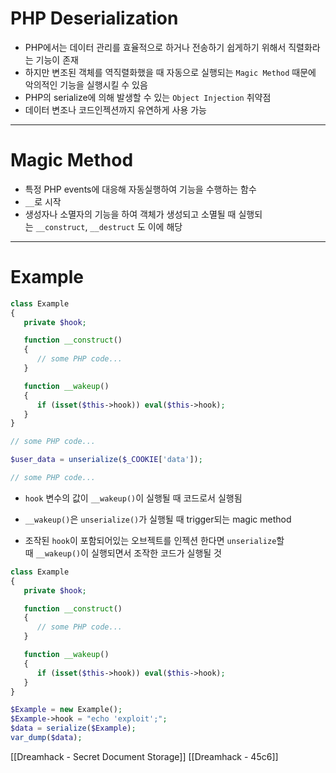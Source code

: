 # PHP Deserialization
- PHP에서는 데이터 관리를 효율적으로 하거나 전송하기 쉽게하기 위해서 직렬화라는 기능이 존재
- 하지만 변조된 객체를 역직렬화했을 때 자동으로 실행되는 `Magic Method` 때문에 악의적인 기능을 실행시킬 수 있음
-  PHP의 serialize에 의해 발생할 수 있는 `Object Injection` 취약점
- 데이터 변조나 코드인젝션까지 유연하게 사용 가능

---
# Magic Method
- 특정 PHP events에 대응해 자동실행하여 기능을 수행하는 함수
- `__`로 시작
- 생성자나 소멸자의 기능을 하여 객체가 생성되고 소멸될 때 실행되는 `__construct`, `__destruct` 도 이에 해당

---
# Example
```php
class Example
{
   private $hook;

   function __construct()
   {
      // some PHP code...
   }

   function __wakeup()
   {
      if (isset($this->hook)) eval($this->hook);
   }
}

// some PHP code...

$user_data = unserialize($_COOKIE['data']);

// some PHP code...
```
- `hook` 변수의 값이 `__wakeup()`이 실행될 때 코드로서 실행됨
- `__wakeup()`은 `unserialize()`가 실행될 때 trigger되는 magic method

- 조작된 `hook`이 포함되어있는 오브젝트를 인젝션 한다면 `unserialize`할 때 `__wakeup()`이 실행되면서 조작한 코드가 실행될 것

```php
class Example
{
   private $hook;

   function __construct()
   {
      // some PHP code...
   }

   function __wakeup()
   {
      if (isset($this->hook)) eval($this->hook);
   }
}

$Example = new Example();
$Example->hook = "echo 'exploit';";
$data = serialize($Example);
var_dump($data);
```


[[Dreamhack - Secret Document Storage]]
[[Dreamhack - 45c6]]